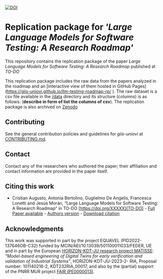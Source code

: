[![DOI](https://zenodo.org/badge/DOI/10.5281/zenodo.17144161.svg)](https://doi.org/10.5281/zenodo.17144161)
# Replication package for *'Large Language Models for Software Testing: A Research Roadmap'*

This repository contains the replication package of the paper *Large Language Models for Software Testing: A Research Roadmap*
published at *TO-DO*

This replication package includes the raw data from the papers analyzed in the roadmap and an [interactive view of them hosted in GitHub Pages] (https://giis-uniovi.github.io/llm-testing-roadmap-rp/
). The raw dataset is a csv file available in the [/data](/data) directory and its structure (columns) is as follows: (**describe in form of list the columns of csv**).
The replication package is also archived on [Zenodo](https://doi.org/10.5281/zenodo.17144161) 

## Contributing

See the general contribution policies and guidelines for *giis-uniovi* at
[CONTRIBUTING.md](https://github.com/giis-uniovi/.github/blob/main/profile/CONTRIBUTING.md).

## Contact

Contact any of the researchers who authored the paper; their affiliation and contact information are provided in the
paper itself.

## Citing this work

- Cristian Augusto, Antonia Bertolino, Guglielmo De Angelis, Francesca Lonetti and Jesús Morán, “Large Language Models  for Software Testing: A Research Roadmap” in TO-DO   [https://doi.org/XXXXX](TO-DO) - [Full Paper available](TO-DO) - [Authors version](TO-DO) -
  [Download citation](TO-DO)

## Acknowledgments

This work was supported in part by the project EQUAVEL (PID2022-137646OB-C32) funded by MCIN/AEI/10.13039/501100011033/FEDER,
UE and in part by the European [HORIZON-KDT-JU research project MATISSE](https://matisse-kdt.eu/): *"Model-based
engineering of Digital Twins for early verification and validation of Industrial Systems"*, HORIZON-KDT-JU-2023-2-
RIA, Proposal number: 101140216-2, KDT232RIA_00017, and also by the (partial) support of the PNRR MUR project [FAIR (PE0000013)](https://www.mur.gov.it/sites/default/files/2023-02/D.D.%20341%20_PE0000013_rev181022NF.pdf).
